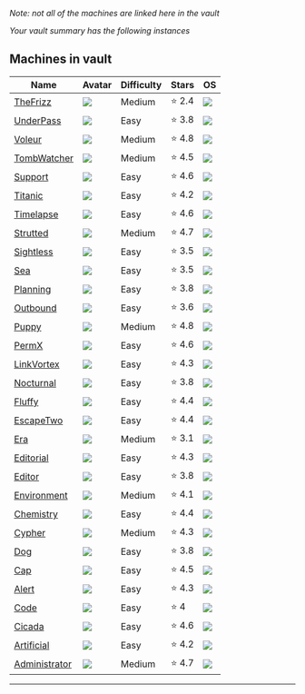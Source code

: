 
*Note: not all of the machines are linked here in the vault* 

*Your vault summary has the following instances* 

## Machines in vault

| Name                                                         | Avatar                                                                        | Difficulty | Stars  | OS                                               |
| ------------------------------------------------------------ | ----------------------------------------------------------------------------- | ---------- | ------ | ------------------------------------------------ |
| [TheFrizz](/HackTheBox-Writeups/TheFrizz/Notes.md)           | ![](https://www.hackthebox.com//avatars/c91ef1b641cf88156c7a9d3793d54216.png) | Medium     | ⭐️ 2.4 | <img style = "width=20%" src =/img/Windows.png/> |
| [UnderPass](/HackTheBox-Writeups/UnderPass/Notes.md)         | ![](https://www.hackthebox.com//avatars/456a4d2e52f182847fb0a2dba0420a44.png) | Easy       | ⭐️ 3.8 | ![](/img/Linux.png)                              |
| [Voleur](/HackTheBox-Writeups/Voleur/Notes.md)               | ![](https://www.hackthebox.com//avatars/635619778e50cc8f69df91cc6ae149c4.png) | Medium     | ⭐️ 4.8 | ![](/img/Windows.png)                            |
| [TombWatcher](/HackTheBox-Writeups/TombWatcher/Notes.md)     | ![](https://www.hackthebox.com//avatars/59c74a969b4fec16cd8072d253ca9917.png) | Medium     | ⭐️ 4.5 | ![](/img/Windows.png)                            |
| [Support](/HackTheBox-Writeups/Support/Notes.md)             | ![](https://www.hackthebox.com//avatars/833a3b1f7f96b5708d19b6de084c3201.png) | Easy       | ⭐️ 4.6 | ![](/img/Windows.png)                            |
| [Titanic](/HackTheBox-Writeups/Titanic/Notes.md)             | ![](https://www.hackthebox.com//avatars/eb5942ec56dd9b6feb06dcf8af8aefc6.png) | Easy       | ⭐️ 4.2 | ![](/img/Linux.png)                              |
| [Timelapse](/HackTheBox-Writeups/Timelapse/Notes.md)         | ![](https://www.hackthebox.com//avatars/bae443f73a706fc8eebc6fb740128295.png) | Easy       | ⭐️ 4.6 | ![](/img/Windows.png)                            |
| [Strutted](/HackTheBox-Writeups/Strutted/Notes.md)           | ![](https://www.hackthebox.com//avatars/cb2df0a9511e5634451e3fb6c8ddc509.png) | Medium     | ⭐️ 4.7 | ![](/img/Linux.png)                              |
| [Sightless](/HackTheBox-Writeups/Sightless/Notes.md)         | ![](https://www.hackthebox.com//avatars/f96160a20e9cf0138885238444b47404.png) | Easy       | ⭐️ 3.5 | ![](/img/Linux.png)                              |
| [Sea](/HackTheBox-Writeups/Sea/Notes.md)                     | ![](https://www.hackthebox.com//avatars/0011f6725aed869f8683589cb08c90d0.png) | Easy       | ⭐️ 3.5 | ![](/img/Linux.png)                              |
| [Planning](/HackTheBox-Writeups/Planning/Notes.md)           | ![](https://www.hackthebox.com//avatars/c9efb253e7d1d9b407113e11afdaa905.png) | Easy       | ⭐️ 3.8 | ![](/img/Linux.png)                              |
| [Outbound](/HackTheBox-Writeups/Outbound/Notes.md)           | ![](https://www.hackthebox.com//avatars/b1096fc86df3fb6035baad7f599094be.png) | Easy       | ⭐️ 3.6 | ![](/img/Linux.png)                              |
| [Puppy](/HackTheBox-Writeups/Notes.md)                       | ![](https://www.hackthebox.com//avatars/6a127b39657062e42c1a8dfdcd23475d.png) | Medium     | ⭐️ 4.8 | ![](/img/Windows.png)                            |
| [PermX](/HackTheBox-Writeups/PermX/Notes.md)                 | ![](https://www.hackthebox.com//avatars/3ec233f1bf70b096a66f8a452e7cd52f.png) | Easy       | ⭐️ 4.6 | ![](/img/Linux.png)                              |
| [LinkVortex](/HackTheBox-Writeups/LinkVortex/Notes.md)       | ![](https://www.hackthebox.com//avatars/97f12db8fafed028448e29e30be7efac.png) | Easy       | ⭐️ 4.3 | ![](/img/Linux.png)                              |
| [Nocturnal](/HackTheBox-Writeups/Nocturnal/Notes.md)         | ![](https://www.hackthebox.com//avatars/f6a56cec6e9826b4ed124fb4155abc66.png) | Easy       | ⭐️ 3.8 | ![](/img/Linux.png)                              |
| [Fluffy](/HackTheBox-Writeups/Fluffy/Notes.md)               | ![](https://www.hackthebox.com//avatars/ef8fc92ac7cccd8afa4412241432f064.png) | Easy       | ⭐️ 4.4 | ![](/img/Windows.png)                            |
| [EscapeTwo](/HackTheBox-Writeups/EscapeTwo/Notes.md)         | ![](https://www.hackthebox.com//avatars/d5fcf2425893a73cf137284e2de580e1.png) | Easy       | ⭐️ 4.4 | ![](/img/Windows.png)                            |
| [Era](/HackTheBox-Writeups/Era/Notes.md)                     | ![](https://www.hackthebox.com//avatars/fcd00b2542a936e4281ba19e0bd0b025.png) | Medium     | ⭐️ 3.1 | ![](/img/Linux.png)                              |
| [Editorial](/HackTheBox-Writeups/Editorial/Notes.md)         | ![](https://www.hackthebox.com//avatars/a466db5ce4f7aaea98f588d1cb71a0aa.png) | Easy       | ⭐️ 4.3 | ![](/img/Linux.png)                              |
| [Editor](/HackTheBox-Writeups/Editor/Notes.md)               | ![](https://www.hackthebox.com//avatars/ba9dec0d022d3c3b6a96aa5dba4772c7.png) | Easy       | ⭐️ 3.8 | ![](/img/Linux.png)                              |
| [Environment](/HackTheBox-Writeups/Environment/Notes.md)     | ![](https://www.hackthebox.com//avatars/757eeb9b0f530e71875f0219d0d477e4.png) | Medium     | ⭐️ 4.1 | ![](/img/Linux.png)                              |
| [Chemistry](/HackTheBox-Writeups/Chemistry/Notes.md)         | ![](https://www.hackthebox.com//avatars/b8f3d660af2d3ed0929eb119e33526cf.png) | Easy       | ⭐️ 4.4 | ![](/img/Linux.png)                              |
| [Cypher](/HackTheBox-Writeups/Cypher/Notes.md)               | ![](https://www.hackthebox.com//avatars/765cd4be6f3a366ca83c7ea60bbcaaa8.png) | Medium     | ⭐️ 4.3 | ![](/img/Linux.png)                              |
| [Dog](/HackTheBox-Writeups/Dog/Notes.md)                     | ![](https://www.hackthebox.com//avatars/426830ea2ae4f05f7892ad89195f8276.png) | Easy       | ⭐️ 3.8 | ![](/img/Linux.png)                              |
| [Cap](/HackTheBox-Writeups/Cap/Notes.md)                     | ![](https://www.hackthebox.com//avatars/70ea3357a2d090af11a0953ec8717e90.png) | Easy       | ⭐️ 4.5 | ![](/img/Linux.png)                              |
| [Alert](/HackTheBox-Writeups/Alert/Notes.md)                 | ![](https://www.hackthebox.com//avatars/6f4647030d6aadc676b8d8a459de344f.png) | Easy       | ⭐️ 4.3 | ![](/img/Linux.png)                              |
| [Code](/HackTheBox-Writeups/Code/Notes.md)                   | ![](https://www.hackthebox.com//avatars/55cc3528cd7ad96f67c4f0c715efe286.png) | Easy       | ⭐️ 4   | ![](/img/Linux.png)                              |
| [Cicada](/HackTheBox-Writeups/Cicada/Notes.md)               | ![](https://www.hackthebox.com//avatars/79616a32a057e5e672dadb51bb96dd04.png) | Easy       | ⭐️ 4.6 | ![](/img/Windows.png)                            |
| [Artificial](/HackTheBox-Writeups/Artificial/Notes.md)       | ![](https://www.hackthebox.com//avatars/e6633d6c2b1d824c3756eb21aeed7590.png) | Easy       | ⭐️ 4.2 | ![](/img/Linux.png)                              |
| [Administrator](/HackTheBox-Writeups/Administrator/Notes.md) | ![](https://www.hackthebox.com//avatars/9d232b1558b7543c7cb85f2774687363.png) | Medium     | ⭐️ 4.7 | ![](/img/Windows.png)                            |

----------------------
